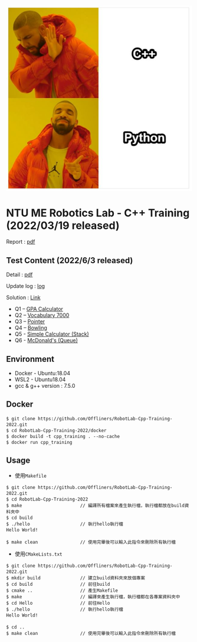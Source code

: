 ![cover](meme.JPG)

# NTU ME Robotics Lab - C++ Training (2022/03/19 released)
Report : [pdf](20220319_training.pdf)

## Test Content (2022/6/3 released)
Detail : [pdf](test/2022_cpp_test.pdf)

Update log : [log](test/update_log.md)

Solution : [Link](test/sol/solve.md)

* Q1 – [GPA Calculator](test/q1/q1.md)
* Q2 – [Vocabulary 7000](test/q2/q2.md)
* Q3 – [Pointer](test/q3/q3.md)
* Q4 – [Bowling](test/q4/q4.md)
* Q5 - [Simple Calculator (Stack)](test/q5/q5.md)
* Q6 - [McDonald's (Queue)](test/q6/q6.md)

## Environment
* Docker - Ubuntu:18.04
* WSL2 - Ubuntu18.04
* gcc & g++ version : 7.5.0

## Docker
```shell
$ git clone https://github.com/Offliners/RobotLab-Cpp-Training-2022.git
$ cd RobotLab-Cpp-Training-2022/docker
$ docker build -t cpp_training . --no-cache
$ docker run cpp_training
```

## Usage
* 使用`Makefile`
```shell
$ git clone https://github.com/Offliners/RobotLab-Cpp-Training-2022.git
$ cd RobotLab-Cpp-Training-2022
$ make                      // 編譯所有檔案來產生執行檔，執行檔都放在build資料夾中
$ cd build
$ ./hello                   // 執行hello執行檔
Hello World!

$ make clean                // 使用完畢後可以輸入此指令來刪除所有執行檔
```

* 使用`CMakeLists.txt`
```shell
$ git clone https://github.com/Offliners/RobotLab-Cpp-Training-2022.git
$ mkdir build               // 建立build資料夾來放個專案
$ cd build                  // 前往build
$ cmake ..                  // 產生Makefile
$ make                      // 編譯來產生執行檔，執行檔都在各專案資料夾中
$ cd Hello                  // 前往Hello
$ ./hello                   // 執行hello執行檔
Hello World!

$ cd ..
$ make clean                // 使用完畢後可以輸入此指令來刪除所有執行檔
```
